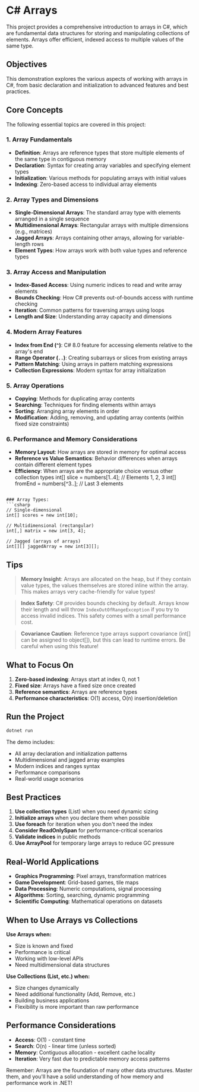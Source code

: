 # C# Arrays

This project provides a comprehensive introduction to arrays in C#, which are fundamental data structures for storing and manipulating collections of elements. Arrays offer efficient, indexed access to multiple values of the same type.

## Objectives

This demonstration explores the various aspects of working with arrays in C#, from basic declaration and initialization to advanced features and best practices.

## Core Concepts

The following essential topics are covered in this project:

### 1. Array Fundamentals
- **Definition**: Arrays are reference types that store multiple elements of the same type in contiguous memory
- **Declaration**: Syntax for creating array variables and specifying element types
- **Initialization**: Various methods for populating arrays with initial values
- **Indexing**: Zero-based access to individual array elements

### 2. Array Types and Dimensions
- **Single-Dimensional Arrays**: The standard array type with elements arranged in a single sequence
- **Multidimensional Arrays**: Rectangular arrays with multiple dimensions (e.g., matrices)
- **Jagged Arrays**: Arrays containing other arrays, allowing for variable-length rows
- **Element Types**: How arrays work with both value types and reference types

### 3. Array Access and Manipulation
- **Index-Based Access**: Using numeric indices to read and write array elements
- **Bounds Checking**: How C# prevents out-of-bounds access with runtime checking
- **Iteration**: Common patterns for traversing arrays using loops
- **Length and Size**: Understanding array capacity and dimensions

### 4. Modern Array Features
- **Index from End (`^`)**: C# 8.0 feature for accessing elements relative to the array's end
- **Range Operator (`..`)**: Creating subarrays or slices from existing arrays
- **Pattern Matching**: Using arrays in pattern matching expressions
- **Collection Expressions**: Modern syntax for array initialization

### 5. Array Operations
- **Copying**: Methods for duplicating array contents
- **Searching**: Techniques for finding elements within arrays
- **Sorting**: Arranging array elements in order
- **Modification**: Adding, removing, and updating array contents (within fixed size constraints)

### 6. Performance and Memory Considerations
- **Memory Layout**: How arrays are stored in memory for optimal access
- **Reference vs Value Semantics**: Behavior differences when arrays contain different element types
- **Efficiency**: When arrays are the appropriate choice versus other collection types
int[] slice = numbers[1..4];   // Elements 1, 2, 3
int[] fromEnd = numbers[^3..]; // Last 3 elements
```

### Array Types:
```csharp
// Single-dimensional
int[] scores = new int[10];

// Multidimensional (rectangular)
int[,] matrix = new int[3, 4];

// Jagged (arrays of arrays)
int[][] jaggedArray = new int[3][];
```

## Tips

> **Memory Insight**: Arrays are allocated on the heap, but if they contain value types, the values themselves are stored inline within the array. This makes arrays very cache-friendly for value types!

> **Index Safety**: C# provides bounds checking by default. Arrays know their length and will throw `IndexOutOfRangeException` if you try to access invalid indices. This safety comes with a small performance cost.

> **Covariance Caution**: Reference type arrays support covariance (int[] can be assigned to object[]), but this can lead to runtime errors. Be careful when using this feature!

## What to Focus On

1. **Zero-based indexing**: Arrays start at index 0, not 1
2. **Fixed size**: Arrays have a fixed size once created
3. **Reference semantics**: Arrays are reference types
4. **Performance characteristics**: O(1) access, O(n) insertion/deletion

## Run the Project

```bash
dotnet run
```

The demo includes:
- All array declaration and initialization patterns
- Multidimensional and jagged array examples
- Modern indices and ranges syntax
- Performance comparisons
- Real-world usage scenarios

## Best Practices

1. **Use collection types** (List<T>) when you need dynamic sizing
2. **Initialize arrays** when you declare them when possible
3. **Use foreach** for iteration when you don't need the index
4. **Consider ReadOnlySpan<T>** for performance-critical scenarios
5. **Validate indices** in public methods
6. **Use ArrayPool<T>** for temporary large arrays to reduce GC pressure

## Real-World Applications

- **Graphics Programming**: Pixel arrays, transformation matrices
- **Game Development**: Grid-based games, tile maps
- **Data Processing**: Numeric computations, signal processing
- **Algorithms**: Sorting, searching, dynamic programming
- **Scientific Computing**: Mathematical operations on datasets

## When to Use Arrays vs Collections

**Use Arrays when:**
- Size is known and fixed
- Performance is critical
- Working with low-level APIs
- Need multidimensional data structures

**Use Collections (List<T>, etc.) when:**
- Size changes dynamically
- Need additional functionality (Add, Remove, etc.)
- Building business applications
- Flexibility is more important than raw performance

## Performance Considerations

- **Access**: O(1) - constant time
- **Search**: O(n) - linear time (unless sorted)
- **Memory**: Contiguous allocation - excellent cache locality
- **Iteration**: Very fast due to predictable memory access patterns

Remember: Arrays are the foundation of many other data structures. Master them, and you'll have a solid understanding of how memory and performance work in .NET!
